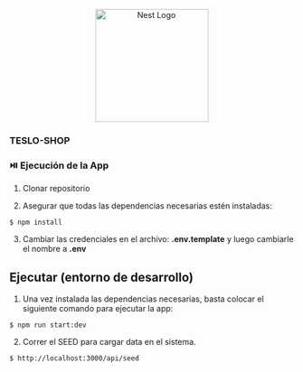 <p align="center">
  <a href="http://nestjs.com/" target="blank"><img src="https://nestjs.com/img/logo-small.svg" width="200" alt="Nest Logo" /></a>
</p>

### TESLO-SHOP

### ⏯️ Ejecución de la App

1. Clonar repositorio

2. Asegurar que todas las dependencias necesarias estén instaladas:

```
$ npm install
```

3.  Cambiar las credenciales en el archivo: **.env.template** y luego cambiarle el nombre a **.env**

## Ejecutar (entorno de desarrollo)

1. Una vez instalada las dependencias necesarias, basta colocar el siguiente comando para ejecutar la app:

```
$ npm run start:dev
```

2. Correr el SEED para cargar data en el sistema.

```
$ http://localhost:3000/api/seed
```
